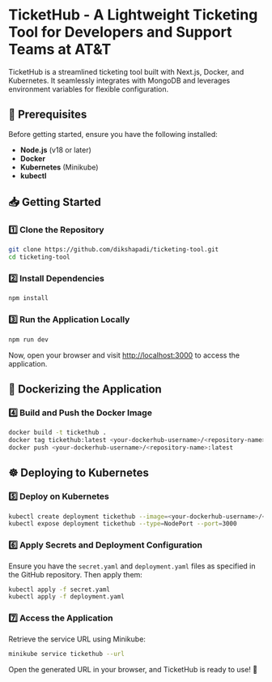 # TicketHub - A Lightweight Ticketing Tool for Developers and Support Teams at AT&T

TicketHub is a streamlined ticketing tool built with Next.js, Docker, and Kubernetes. It seamlessly integrates with MongoDB and leverages environment variables for flexible configuration.

## 🚀 Prerequisites

Before getting started, ensure you have the following installed:

- **Node.js** (v18 or later)
- **Docker**
- **Kubernetes** (Minikube)
- **kubectl**

## 📥 Getting Started

### 1️⃣ Clone the Repository

```sh
git clone https://github.com/dikshapadi/ticketing-tool.git
cd ticketing-tool
```

### 2️⃣ Install Dependencies

```sh
npm install
```

### 3️⃣ Run the Application Locally

```sh
npm run dev
```

Now, open your browser and visit [http://localhost:3000](http://localhost:3000) to access the application.

## 🐳 Dockerizing the Application

### 4️⃣ Build and Push the Docker Image

```sh
docker build -t tickethub .
docker tag tickethub:latest <your-dockerhub-username>/<repository-name>:latest
docker push <your-dockerhub-username>/<repository-name>:latest
```

## ☸️ Deploying to Kubernetes

### 5️⃣ Deploy on Kubernetes

```sh
kubectl create deployment tickethub --image=<your-dockerhub-username>/<repository-name>:latest
kubectl expose deployment tickethub --type=NodePort --port=3000
```

### 6️⃣ Apply Secrets and Deployment Configuration

Ensure you have the `secret.yaml` and `deployment.yaml` files as specified in the GitHub repository. Then apply them:

```sh
kubectl apply -f secret.yaml
kubectl apply -f deployment.yaml
```

### 7️⃣ Access the Application

Retrieve the service URL using Minikube:

```sh
minikube service tickethub --url
```

Open the generated URL in your browser, and TicketHub is ready to use! 🎉



